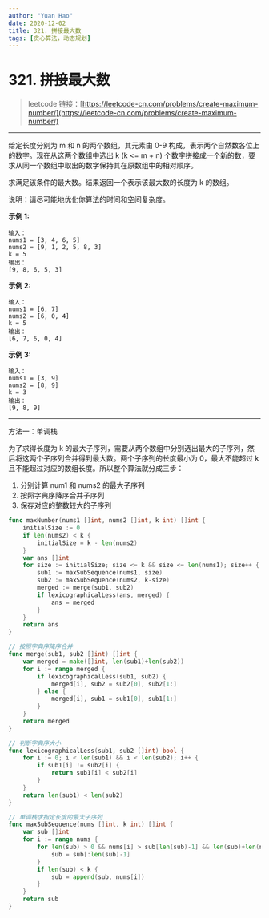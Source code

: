 ```yaml
---
author: "Yuan Hao"
date: 2020-12-02
title: 321. 拼接最大数
tags: [贪心算法，动态规划]
---
```


# 321. 拼接最大数

> leetcode 链接：[https://leetcode-cn.com/problems/create-maximum-number/](https://leetcode-cn.com/problems/create-maximum-number/)

---
给定长度分别为 m 和 n 的两个数组，其元素由 0-9 构成，表示两个自然数各位上的数字。现在从这两个数组中选出 k (k <= m + n) 个数字拼接成一个新的数，要求从同一个数组中取出的数字保持其在原数组中的相对顺序。

求满足该条件的最大数。结果返回一个表示该最大数的长度为 k 的数组。

说明：请尽可能地优化你算法的时间和空间复杂度。

**示例 1:**
```
输入：
nums1 = [3, 4, 6, 5]
nums2 = [9, 1, 2, 5, 8, 3]
k = 5
输出：
[9, 8, 6, 5, 3]
```

**示例 2:**
```
输入：
nums1 = [6, 7]
nums2 = [6, 0, 4]
k = 5
输出：
[6, 7, 6, 0, 4]
```

**示例 3:**
```
输入：
nums1 = [3, 9]
nums2 = [8, 9]
k = 3
输出：
[9, 8, 9]
```
---

方法一：单调栈

为了求得长度为 k 的最大子序列，需要从两个数组中分别选出最大的子序列，然后将这两个子序列合并得到最大数。两个子序列的长度最小为 0，最大不能超过 k 且不能超过对应的数组长度。所以整个算法就分成三步：
1. 分别计算 num1 和 nums2 的最大子序列
2. 按照字典序降序合并子序列
3. 保存对应的整数较大的子序列

```go
func maxNumber(nums1 []int, nums2 []int, k int) []int {
	initialSize := 0
	if len(nums2) < k {
		initialSize = k - len(nums2)
	}
	var ans []int
	for size := initialSize; size <= k && size <= len(nums1); size++ {
		sub1 := maxSubSequence(nums1, size)
		sub2 := maxSubSequence(nums2, k-size)
		merged := merge(sub1, sub2)
		if lexicographicalLess(ans, merged) {
			ans = merged
		}
	}
	return ans
}

// 按照字典序降序合并
func merge(sub1, sub2 []int) []int {
	var merged = make([]int, len(sub1)+len(sub2))
	for i := range merged {
		if lexicographicalLess(sub1, sub2) {
			merged[i], sub2 = sub2[0], sub2[1:]
		} else {
			merged[i], sub1 = sub1[0], sub1[1:]
		}
	}
	return merged
}

// 判断字典序大小
func lexicographicalLess(sub1, sub2 []int) bool {
	for i := 0; i < len(sub1) && i < len(sub2); i++ {
		if sub1[i] != sub2[i] {
			return sub1[i] < sub2[i]
		}
	}
	return len(sub1) < len(sub2)
}

// 单调栈求指定长度的最大子序列
func maxSubSequence(nums []int, k int) []int {
	var sub []int
	for i := range nums {
		for len(sub) > 0 && nums[i] > sub[len(sub)-1] && len(sub)+len(nums)-i-1 >= k {
			sub = sub[:len(sub)-1]
		}
		if len(sub) < k {
			sub = append(sub, nums[i])
		}
	}
	return sub
}
```